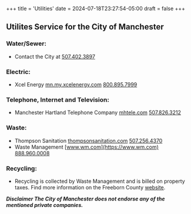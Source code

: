 +++
title = 'Utilities'
date = 2024-07-18T23:27:54-05:00
draft = false
+++
## Utilites Service for the City of Manchester ##
### Water/Sewer:
- Contact the City at [507.402.3897](tel:5074023897)
### Electric:
- Xcel Energy [mn.my.xcelenergy.com](https://mn.my.xcelenergy.com/) [800.895.7999](tel:18008957999)
### Telephone, Internet and Television:
- Manchester Hartland Telephone Company [mhtele.com](https://mhtele.com) [507.826.3212](tel:5078263212)
### Waste:
- Thompson Sanitation [thompsonsanitation.com](https://thompsonsanitation.com/) [507.256.4370](tel:5072564370)
- Waste Management [www.wm.com](https://www.wm.com) [888.960.0008](tel:18889600008)
### Recycling: 
- Recycling is collected by Waste Management and is billed on property taxes. Find more information on the Freeborn County [website](https://www.co.freeborn.mn.us/177/Recycling-Household-Hazardous-Waste-HHW).

***Disclaimer The City of Manchester does not endorse any of the mentioned private companies.***